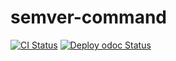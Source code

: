 # semver-command

[![CI Status](https://github.com/mbarbin/semver-command/workflows/ci/badge.svg)](https://github.com/mbarbin/semver-command/actions/workflows/ci.yml)
[![Deploy odoc Status](https://github.com/mbarbin/semver-command/workflows/deploy-odoc/badge.svg)](https://github.com/mbarbin/semver-command/actions/workflows/deploy-odoc.yml)
